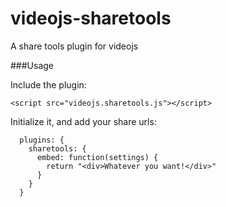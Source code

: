 videojs-sharetools
==================

A share tools plugin for videojs

###Usage

Include the plugin:
```
<script src="videojs.sharetools.js"></script>
```

Initialize it, and add your share urls:
```
  plugins: {
    sharetools: {
      embed: function(settings) {
        return "<div>Whatever you want!</div>"
      }
    }
  }
```
